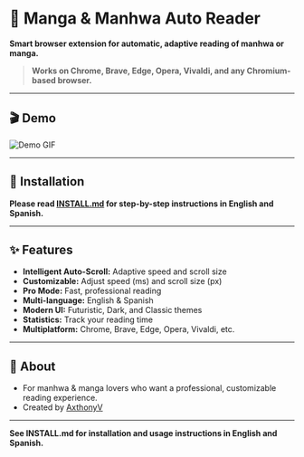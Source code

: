 # 📖 Manga & Manhwa Auto Reader

**Smart browser extension for automatic, adaptive reading of manhwa or manga.**

> **Works on Chrome, Brave, Edge, Opera, Vivaldi, and any Chromium-based browser.**

---

## 🎬 Demo

![Demo GIF](review/reviewdemo.gif)

---

## 🚀 Installation

**Please read [INSTALL.md](INSTALL.md) for step-by-step instructions in English and Spanish.**

---

## ✨ Features

- **Intelligent Auto-Scroll:** Adaptive speed and scroll size
- **Customizable:** Adjust speed (ms) and scroll size (px)
- **Pro Mode:** Fast, professional reading
- **Multi-language:** English & Spanish
- **Modern UI:** Futuristic, Dark, and Classic themes
- **Statistics:** Track your reading time
- **Multiplatform:** Chrome, Brave, Edge, Opera, Vivaldi, etc.

---

## 📝 About

- For manhwa & manga lovers who want a professional, customizable reading experience.
- Created by [AxthonyV](https://github.com/AxthonyV)

---

**See INSTALL.md for installation and usage instructions in English and Spanish.** 